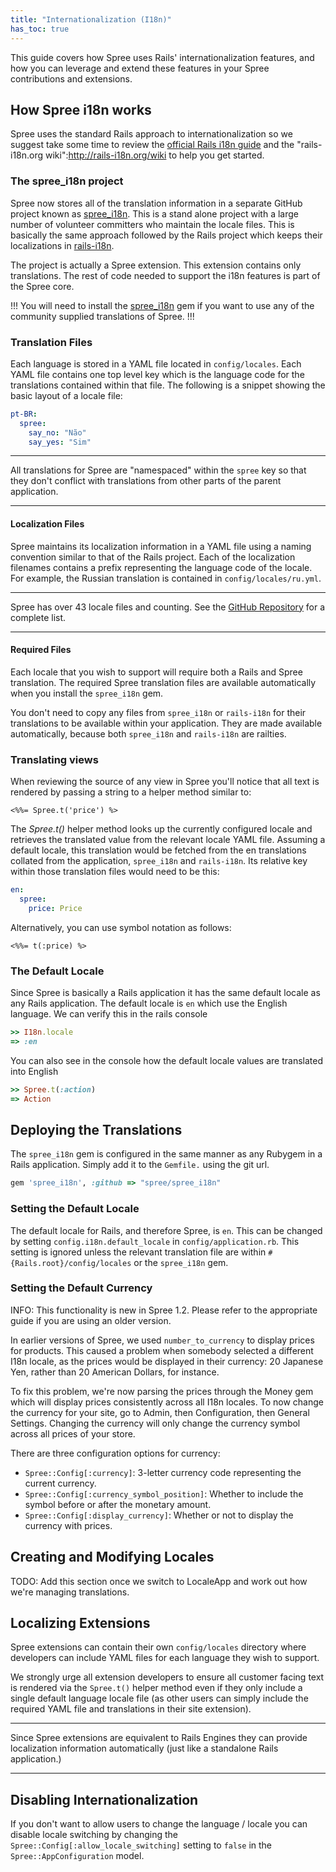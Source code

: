 ```yaml
--- 
title: "Internationalization (I18n)"
has_toc: true
---
```


This guide covers how Spree uses Rails' internationalization features, and how
you can leverage and extend these features in your Spree contributions and
extensions.

## How Spree i18n works

Spree uses the standard Rails approach to internationalization so we suggest
take some time to review the [official Rails i18n
guide](http://guides.rubyonrails.org/i18n.html) and the "rails-i18n.org
wiki":http://rails-i18n.org/wiki to help you get started.

### The spree\_i18n project

Spree now stores all of the translation information in a separate GitHub project
known as [spree_i18n](https://github.com/spree/spree_i18n).  This is a stand
alone project with a large number of volunteer committers who maintain the
locale files.  This is basically the same approach followed by the Rails project
which keeps their localizations in
[rails-i18n](https://github.com/svenfuchs/rails-i18n).

The project is actually a Spree extension.  This extension contains only
translations. The rest of code needed to support the i18n features is part of the Spree
core.

!!!
You will need to install the [spree_i18n](https://github.com/spree/spree_i18n)
gem if you want to use any of the community supplied translations of Spree.
!!!

### Translation Files

Each language is stored in a YAML file located in `config/locales`. Each YAML
file contains one top level key which is the language code for the translations
contained within that file.  The following is a snippet showing the basic layout
of a locale file:

```yaml
pt-BR:
  spree:
    say_no: "Não"
    say_yes: "Sim"
```

***
All translations for Spree are "namespaced" within the `spree` key so that they
don't conflict with translations from other parts of the parent application.
***

#### Localization Files

Spree maintains its localization information in a YAML file using a naming
convention similar to that of the Rails project.  Each of the localization
filenames contains a prefix representing the language code of the locale. For
example, the Russian translation is contained in `config/locales/ru.yml`.

***
Spree has over 43 locale files and counting.  See the [GitHub
Repository](https://github.com/spree/spree_i18n/tree/master/config/locales) for a
complete list.
***

#### Required Files

Each locale that you wish to support will require both a Rails and Spree
translation.  The required Spree translation files are available automatically
when you install the `spree_i18n` gem.

You don't need to copy any files from `spree_i18n` or `rails-i18n` for their
translations to be available within your application. They are made available
automatically, because both `spree_i18n` and `rails-i18n` are railties.

### Translating views 

When reviewing the source of any view in Spree you'll notice that all text is
rendered by passing a string to a helper method similar to:

```erb
<%%= Spree.t('price') %>
```

The *Spree.t()* helper method looks up the currently configured locale and retrieves
the translated value from the relevant locale YAML file. Assuming a default
locale, this translation would be fetched from the en translations collated from
the application, `spree_i18n` and `rails-i18n`. Its relative key within those
translation files would need to be this:

```yaml
en:
  spree:
    price: Price
```

Alternatively, you can use symbol notation as follows:

```erb
<%%= t(:price) %>
```

### The Default Locale

Since Spree is basically a Rails application it has the same default locale as
any Rails application.  The default locale is `en` which use the English
language.  We can verify this in the rails console

```ruby
>> I18n.locale
=> :en
```

You can also see in the console how the default locale values are translated
into English

```ruby
>> Spree.t(:action)
=> Action
```

## Deploying the Translations

The `spree_i18n` gem is configured in the same manner as any Rubygem in a Rails
application.  Simply add it to the `Gemfile.` using the git url. 

```ruby
gem 'spree_i18n', :github => "spree/spree_i18n"
```

### Setting the Default Locale

The default locale for Rails, and therefore Spree, is `en`. This can be changed by setting
`config.i18n.default_locale` in `config/application.rb`. This setting is ignored
unless the relevant translation file are within `#{Rails.root}/config/locales`
or the `spree_i18n` gem.

### Setting the Default Currency

INFO: This functionality is new in Spree 1.2. Please refer to the appropriate
guide if you are using an older version. 

In earlier versions of Spree, we used `number_to_currency` to display prices for
products. This caused a problem when somebody selected a different I18n locale,
as the prices would be displayed in their currency: 20 Japanese Yen, rather than
20 American Dollars, for instance.

To fix this problem, we're now parsing the prices through the Money gem which
will display prices consistently across all I18n locales. To now change the
currency for your site, go to Admin, then Configuration, then General Settings.
Changing the currency will only change the currency symbol across all prices of
your store.

There are three configuration options for currency:

* `Spree::Config[:currency]`: 3-letter currency code representing the current
currency.
* `Spree::Config[:currency_symbol_position]`: Whether to include the symbol
  before or after the monetary amount.
* `Spree::Config[:display_currency]`: Whether or not to display the currency
  with prices.

## Creating and Modifying Locales

TODO: Add this section once we switch to LocaleApp and work out how we're
managing translations.

## Localizing Extensions

Spree extensions can contain their own `config/locales` directory where
developers can include YAML files for each language they wish to support.

We strongly urge all extension developers to ensure all customer facing text is
rendered via the `Spree.t()` helper method even if they only include a single default
language locale file (as other users can simply include the required YAML file
and translations in their site extension).

***
Since Spree extensions are equivalent to Rails Engines they can provide
localization information automatically (just like a standalone Rails
application.)
***

## Disabling Internationalization

If you don't want to allow users to change the language / locale you can disable
locale switching by changing the `Spree::Config[:allow_locale_switching]` setting to `false` in the
`Spree::AppConfiguration` model.


